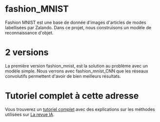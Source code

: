 # fashion_MNIST

Fashion MNIST est une base de donnée d'images d'articles de modes labellisées par Zalando. Dans ce projet, nous construisons un modèle de reconnaissance d'objet.

# 2 versions

La première version fashion_mnist, est la solution au problème avec un modèle simple. Nous verrons avec fashion_mnist_CNN que les réseaux convolutifs permettent d'avoir de bien meilleurs résultats.

# Tutoriel complet à cette adresse

Vous trouverez un [tutoriel complet](https://larevueia.fr/tensorflow/) avec des explications sur les méthodes utilisées sur [La revue IA](https://larevueia.fr/).
